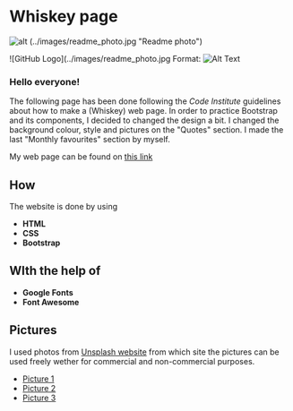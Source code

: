 # Whiskey page

![alt](link) (../images/readme_photo.jpg "Readme photo")

![GitHub Logo](../images/readme_photo.jpg
Format: ![Alt Text](url)

### Hello everyone!

The following page has been done following the *Code Institute* guidelines about how to make 
a (Whiskey) web page. In order to practice Bootstrap and its components, I decided to changed the design a bit. 
I changed the background colour, style and pictures on the "Quotes" section.
I made the last "Monthly favourites" section by myself.

My web page can be found on [this link](https://gillem.github.io/bootstrap4/.)



How
-------------

The website is done by using

- **HTML**
- **CSS** 
- **Bootstrap**  

WIth the help of
-------------
- **Google Fonts**
- **Font Awesome** 


Pictures
-------------
I used photos from [Unsplash website](https://unsplash.com/photos/dmkmrNptMpw) from which site the pictures
can be used freely wether for commercial and non-commercial purposes.

  - [Picture 1](https://unsplash.com/photos/dmkmrNptMpw)
  - [Picture 2](https://unsplash.com/photos/_H6wpor9mjs)
  - [Picture 3](https://unsplash.com/photos/RiDxDgHg7pw)


